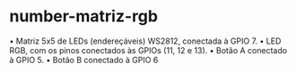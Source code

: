 # number-matriz-rgb
• Matriz 5x5 de LEDs (endereçáveis) WS2812, conectada à GPIO 7. • LED RGB, com os pinos conectados às GPIOs (11, 12 e 13). • Botão A conectado à GPIO 5. • Botão B conectado à GPIO 6
